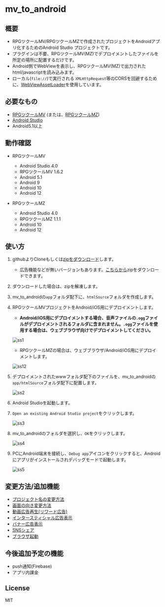# mv_to_android



## 概要
* RPGツクールMV/RPGツクールMZで作成されたプロジェクトをAndroidアプリ化するためのAndroid Studio プロジェクトです。
* プラグインは不要、RPGツクールMV(MZ)でデプロイメントしたファイルを所定の場所に配置するだけです。
* Android側でWebViewを表示し、RPGツクールMV(MZ)で出力されたhtml/javascriptを読み込みます。
* ローカル(`file://`)で実行される `XMLHttpRequest`等のCORSを回避するために、[WebViewAssetLoader](https://developer.android.com/reference/androidx/webkit/WebViewAssetLoader)を使用しています。



## 必要なもの

* [RPGツクールMV](https://tkool.jp/mv/) (または、[RPGツクールMZ](https://tkool.jp/mz/))
* [Android Studio](https://developer.android.com/studio/index.htm)
* Android5.1以上



## 動作確認

- RPGツクールMV
  - Android Studio 4.0
  - RPGツクールMV 1.6.2
  - Android 5.1
  - Android 9
  - Android 10
  - Android 12


- RPGツクールMZ
  - Android Studio 4.0
  - RPGツクールMZ 1.1.1
  - Android 10
  - Android 12



## 使い方

1. githubよりCloneもしくは[zipをダウンロード](https://github.com/waffs702/mv_to_android/archive/master.zip)します。

    * 広告機能などが無いバージョンもあります。[こちらから](https://github.com/waffs702/mv_to_android/archive/vanilla.zip)zipをダウンロードできます。

2. ダウンロードした場合は、zipを解凍します。

3. mv_to_androidの`app`フォルダ配下に、`htmlSource`フォルダを作成します。

4. RPGツクールMVプロジェクトをAndroid/iOS用にデプロイメントします。

    * **Android/iOS用にデプロイメントする場合、音声ファイルの`.ogg`ファイルがデプロイメントされるフォルダに含まれません。`.ogg`ファイルを使用する場合は、ウェブブラウザ向けでデプロイメントしてください。**

    ![ss1](https://raw.githubusercontent.com/wiki/waffs702/mv_to_android/images/android/ss1.jpg)

    * RPGツクールMZの場合は、ウェブブラウザ/Android/iOS用にデプロイメントします。

    ![ss12](https://raw.githubusercontent.com/wiki/waffs702/mv_to_android/images/android/ss12.jpg)

5. デプロイメントされたwwwフォルダ配下のファイルを、mv_to_androidの`app/htmlSource`フォルダ配下に配置します。

    ![ss2](https://raw.githubusercontent.com/wiki/waffs702/mv_to_android/images/android/ss2.jpg)

6. Android Studioを起動します。

7. `Open an existing Android Studio project`をクリックします。

    ![ss3](https://raw.githubusercontent.com/wiki/waffs702/mv_to_android/images/android/ss3.jpg)


8. mv_to_androidのフォルダを選択し、`OK`をクリックします。

    ![ss4](https://raw.githubusercontent.com/wiki/waffs702/mv_to_android/images/android/ss4.jpg)


9. PCにAndroid端末を接続し、`Debug app`アイコンをクリックすると、Androidにアプリがインストールされデバッグモードで起動します。

    ![ss5](https://raw.githubusercontent.com/wiki/waffs702/mv_to_android/images/android/ss5.jpg)


## 変更方法/追加機能

- [プロジェクト名の変更方法](https://github.com/waffs702/mv_to_android/wiki/%E3%83%97%E3%83%AD%E3%82%B8%E3%82%A7%E3%82%AF%E3%83%88%E5%90%8D%E3%81%AE%E5%A4%89%E6%9B%B4%E6%96%B9%E6%B3%95)
- [画面の向き変更方法](https://github.com/waffs702/mv_to_android/wiki/%E7%94%BB%E9%9D%A2%E3%81%AE%E5%90%91%E3%81%8D%E5%A4%89%E6%9B%B4%E6%96%B9%E6%B3%95)
- [動画広告再生(リワード広告)](https://github.com/waffs702/mv_to_android/wiki/%E5%8B%95%E7%94%BB%E5%BA%83%E5%91%8A%E5%86%8D%E7%94%9F(%E3%83%AA%E3%83%AF%E3%83%BC%E3%83%89%E5%BA%83%E5%91%8A))
- [インタースティシャル広告表示](https://github.com/waffs702/mv_to_android/wiki/%E3%82%A4%E3%83%B3%E3%82%BF%E3%83%BC%E3%82%B9%E3%83%86%E3%82%A3%E3%82%B7%E3%83%A3%E3%83%AB%E5%BA%83%E5%91%8A)
- [バナー広告表示](https://github.com/waffs702/mv_to_android/wiki/%E3%83%90%E3%83%8A%E3%83%BC%E5%BA%83%E5%91%8A%E8%A1%A8%E7%A4%BA)
- [SNSシェア](https://github.com/waffs702/mv_to_android/wiki/SNS%E3%82%B7%E3%82%A7%E3%82%A2)
- [ブラウザ起動](https://github.com/waffs702/mv_to_android/wiki/%E3%83%96%E3%83%A9%E3%82%A6%E3%82%B6%E3%82%92%E8%B5%B7%E5%8B%95)

## 今後追加予定の機能

- push通知(Firebase)
- アプリ内課金


## License
MIT